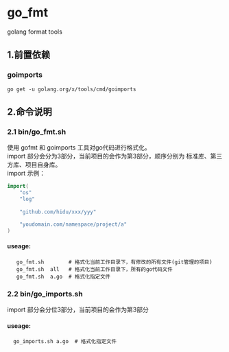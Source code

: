 # go_fmt
golang format tools


## 1.前置依赖
### goimports
```
go get -u golang.org/x/tools/cmd/goimports
```

## 2.命令说明
### 2.1 bin/go_fmt.sh
使用 gofmt 和 goimports 工具对go代码进行格式化。  
import 部分会分为3部分，当前项目的会作为第3部分，顺序分别为 标准库、第三方库、项目自身库。  
import 示例：  
```go
import(
    "os"
    "log"
     
    "github.com/hidu/xxx/yyy"

    "youdomain.com/namespace/project/a"
)
```

#### useage:
```
   go_fmt.sh        # 格式化当前工作目录下，有修改的所有文件(git管理的项目)
   go_fmt.sh  all   # 格式化当前工作目录下，所有的go代码文件
   go_fmt.sh  a.go  # 格式化指定文件
```

### 2.2 bin/go_imports.sh
import 部分会分位3部分，当前项目的会作为第3部分  
####  useage:
```
  go_imports.sh a.go  # 格式化指定文件
```
